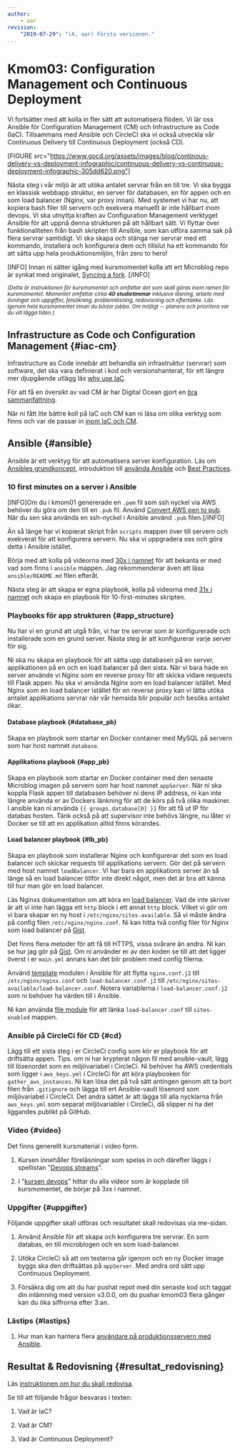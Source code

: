 ```yaml
---
author:
    - aar
revision:
    "2019-07-29": "(A, aar) Första versionen."
...
```

Kmom03: Configuration Management och Continuous Deployment
==================================

Vi fortsätter med att kolla in fler sätt att automatisera flöden. Vi lär oss Ansible för Configuration Management (CM) och Infrastructure as Code (IaC). Tillsammans med Ansible och CircleCI ska vi också utveckla vår Continuous Delivery till Continuous Deployment (också CD).



<!-- more -->

[FIGURE src="https://www.gocd.org/assets/images/blog/continous-delivery-vs-deployment-infographic/continuous-delivery-vs-continuous-deployment-infographic-305dd620.png"]



Nästa steg i vår miljö är att utöka antalet servrar från en till tre. Vi ska bygga en klassisk webbapp struktur, en server för databasen, en för appen och en som load balancer (Nginx, var proxy innan). Med systemet vi har nu, att kopiera bash filer till servern och exekvera manuellt är inte hållbart inom devops. Vi ska utnyttja kraften av Configuration Management verktyget Ansible för att uppnå denna strukturen på att hållbart sätt. Vi flyttar över funktionaliteten från bash skripten till Ansible, som kan utföra samma sak på flera servrar samtidigt. Vi ska skapa och stänga ner servrar med ett kommando, installera och konfigurera dem och tillslut ha ett kommando för att sätta upp hela produktionsmiljön, från zero to hero!



[INFO]
Innan ni sätter igång med kursmomentet kolla att ert Microblog repo är synkat med originalet, [Syncing a fork](https://help.github.com/en/github/collaborating-with-issues-and-pull-requests/syncing-a-fork).
[/INFO]

<small><i>(Detta är instruktionen för kursmomentet och omfattar det som skall göras inom ramen för kursmomentet. Momentet omfattar cirka **40 studietimmar** inklusive läsning, arbete med övningar och uppgifter, felsökning, problemlösning, redovisning och eftertanke. Läs igenom hela kursmomentet innan du börjar jobba. Om möjligt -- planera och prioritera var du vill lägga tiden.)</i></small>



## Infrastructure as Code och Configuration Management {#iac-cm}

Infrastructure as Code innebär att behandla sin infrastruktur (servrar) som software, det ska vara definierat i kod och versionshanterat, för ett längre mer djupgående utlägg läs [why use IaC](https://medium.com/cloudnativeinfra/why-use-infrastructure-as-code-881ccd6c4290).

För att få en översikt av vad CM är har Digital Ocean gjort en [bra sammanfattning](https://www.digitalocean.com/community/tutorials/an-introduction-to-configuration-management).

När ni fått lite bättre koll på IaC och CM kan ni läsa om olika verktyg som finns och var de passar in [inom IaC och CM](https://dzone.com/articles/when-to-use-which-infrastructure-as-code-tool).



## Ansible {#ansible}

Ansible är ett verktyg för att automatisera server konfiguration. Läs om [Ansibles grundkoncept](https://docs.ansible.com/ansible/latest/network/getting_started/basic_concepts.html), introduktion till [använda Ansible](https://www.digitalocean.com/community/tutorials/configuration-management-101-writing-ansible-playbooks) och [Best Practices](https://docs.ansible.com/ansible/latest/user_guide/playbooks_best_practices.html).



### 10 first minutes on a server i Ansible

[INFO]Om du i kmom01 genererade en `.pem` fil som ssh nyckel via AWS behöver du göra om den till en `.pub` fil. Använd [Convert AWS pen to pub](https://gist.github.com/zircote/1243501). När du sen ska använda en ssh-nyckel i Ansible använd `.pub` filen.[/INFO]

Än så länge har vi kopierat skript från `scripts` mappen över till servern och exekverat för att konfigurera servern. Nu ska vi uppgradera oss och göra detta i Ansible istället.

Börja med att kolla på videorna med [30x i namnet](https://www.youtube.com/playlist?list=PLKtP9l5q3ce8s67TUj2qS85C4g1pbrx78) för att bekanta er med vad som finns i `ansible` mappen. Jag rekommenderar även att läsa `ansible/README.md` filen efteråt.

Nästa steg är att skapa er egna playbook, kolla på videorna med [31x i namnet](https://www.youtube.com/playlist?list=PLKtP9l5q3ce8s67TUj2qS85C4g1pbrx78) och skapa en playbook för 10-first-minutes skripten.



### Playbooks för app strukturen {#app_structure}

Nu har vi en grund att utgå från, vi har tre servrar som är konfigurerade och installerade som en grund server. Nästa steg är att konfigurerar varje server för sig. 

Ni ska nu skapa en playbook för att sätta upp databasen på en server, applikationen på en och en load balancer på den sista. När vi bara hade en server använde vi Nginx som en reverse proxy för att skicka vidare requests till Flask appen. Nu ska vi använda Nginx som en load balancer istället. Med Nginx som en load balancer istället för en reverse proxy kan vi lätta utöka antalet applikations servrar när vår hemsida blir populär och besöks antalet ökar. 



#### Database playbook {#database_pb}

Skapa en playbook som startar en Docker container med MySQL på servern som har host namnet `database`.



#### Applikations playbook {#app_pb}

Skapa en playbook som startar en Docker container med den senaste Microblog imagen på servern som har host namnet `appServer`. När ni ska koppla Flask appen till databasen behöver ni dens IP address, ni kan inte längre använda er av Dockers länkning för att de körs på två olika maskiner. I ansible kan ni använda `{{ groups.database[0] }}` för att få ut IP för databas hosten. Tänk också på att supervisor inte behövs längre, nu låter vi Docker se till att en applikation alltid finns körandes.



#### Load balancer playbook {#lb_pb}

Skapa en playbook som installerar Nginx och konfigurerar det som en load balancer och skickar requests till applikations servern. Gör det på servern med host namnet `loadBalancer`. Vi har bara en applikations server än så länge så en load balancer tillför inte direkt något, men det är bra att känna till hur man gör en load balancer.

Läs Nginxs dokumentation om att köra en [load balancer](https://nginx.org/en/docs/http/load_balancing.html). Vad de inte skriver är att vi inte han lägga ett `http` block i ett annat `http` block. Vilket vi gör om vi bara skapar en ny host i `/etc/nginx/sites-available`. Så vi måste ändra på config filen `/etc/nginx/nginx.conf`. Ni kan hitta två config filer för Nginx som load balancer på [Gist](https://gist.github.com/AndreasArne/58374253123a31bb7c32e2b551fe8492).

Det finns flera metoder för att få till HTTPS, vissa svårare än andra. Ni kan se hur jag gör på [Gist](https://gist.github.com/AndreasArne/6b627f15aabeecd435abd1e8e11f96c8). Om ni använder er av den koden se till att det ligger överst i er `main.yml` annars kan det blir problem med config filerna.

Använd [template](https://docs.ansible.com/ansible/latest/modules/template_module.html) modulen i Ansible för att flytta `nginx.conf.j2` till `/etc/nginx/nginx.conf` och `load-balancer.conf.j2` till `/etc/nginx/sites-available/load-balancer.conf`. Notera variablerna i `load-balancer.conf.j2` som ni behöver ha värden till i Ansible.

Ni kan använda [file module](https://docs.ansible.com/ansible/latest/modules/file_module.html?highlight=file) för att länka `load-balancer.conf` till `sites-enabled` mappen.



### Ansible på CircleCi för CD {#cd}

Lägg till ett sista steg i er CircleCi config som kör er playbook för att driftsätta appen. Tips. om ni har krypterat någon fil med ansible-vault, lägg till lösenordet som en miljövariabel i CircleCi. Ni behöver ha AWS credentials som ligger i `aws_keys.yml` i CircleCi för att köra playbooken för `gather_aws_instances`. Ni kan lösa det på två sätt antingen genom att ta bort filen från `.gitignore` och lägga till ert Ansible-vault lösenord som miljövariabel i CircleCI. Det andra sättet är att lägga till alla nycklarna från `aws_keys.yml` som separat miljövariabler i CircleCi, då slipper ni ha det liggandes publikt på GitHub.
<!-- https://blog.theodo.com/2016/05/straight-to-production-with-docker-ansible-and-circleci/ -->


<!-- 
### Bok {#bok}

Devops ska vara mer än bara automation och verktyg, det är en arbetskultur och arbetssätt. Men samtidigt är verktygen en viktigt del av det. Ni kan läsa om hur verktyg passar in i devops i kapitel 11-13 i [Effective Devops](http://tinyurl.com/yyuw7a9w). -->



### Video {#video}

Det finns generellt kursmaterial i video form.

1. Kursen innehåller föreläsningar som spelas in och därefter läggs i spellistan "[Devops streams](https://www.youtube.com/playlist?list=PLKtP9l5q3ce90068cUPVMcPguKtFAqnvi)".

1. I "[kursen devops](https://www.youtube.com/playlist?list=PLKtP9l5q3ce8s67TUj2qS85C4g1pbrx78)" hittar du alla videor som är kopplade till kursmomentet, de börjar på 3xx i namnet.



### Uppgifter {#uppgifter}

Följande uppgifter skall utföras och resultatet skall redovisas via me-sidan.

1. Använd Ansible för att skapa och konfigurera tre servrar. En som databas, en till microblogen och en som load-balancer.

1. Utöka CircleCi så att om testerna går igenom och en ny Docker image byggs ska den driftsättas på `appServer`. Med andra ord sätt upp Continuous Deployment.

1. Försäkra dig om att du har pushat repot med din senaste kod och taggat din inlämning med version v3.0.0, om du pushar kmom03 flera gånger kan du öka siffrorna efter 3:an.

<!-- 1. Skriv skript som kollar om service är uppe, om inte kör ansible för att sätta upp annars bara uppdatera. (En deployer node?) -->


### Lästips {#lastips}

1. Hur man kan hantera flera [användare på produktionsservern med Ansible](https://www.cogini.com/blog/managing-user-accounts-with-ansible/). 
<!-- https://dev.iachieved.it/iachievedit/ansible-and-aws-part-5/ -->


Resultat & Redovisning  {#resultat_redovisning}
-----------------------------------------------

Läs [instruktionen om hur du skall redovisa](./../redovisa).

Se till att följande frågor besvaras i texten:

1. Vad är IaC?

1. Vad är CM?

1. Vad är Continuous Deployment?
